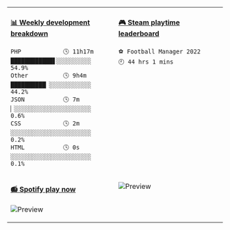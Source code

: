 <table>
<tr>
<td valign="top" width="50%">

<!-- waka-box start -->
#### <a href="https://gist.github.com/304ab26b101f2491548772b1064b1d53" target="_blank">📊 Weekly development breakdown</a>
```text
PHP            🕓 11h17m ████████████▋░░░░░░░░░░ 54.9%
Other          🕓 9h4m   ██████████▏░░░░░░░░░░░░ 44.2%
JSON           🕓 7m     ▏░░░░░░░░░░░░░░░░░░░░░░  0.6%
CSS            🕓 2m     ░░░░░░░░░░░░░░░░░░░░░░░  0.2%
HTML           🕓 0s     ░░░░░░░░░░░░░░░░░░░░░░░  0.1%
```
<!-- Powered by https://github.com/YouEclipse/waka-box-go . -->
<!-- waka-box end -->

</td>
<td valign="top" width="50%">

<!-- steam-box start -->
#### <a href="https://gist.github.com/5c6425e264f6c57e162a9d5318be21fe" target="_blank">🎮 Steam playtime leaderboard</a>
```text
⚽ Football Manager 2022            🕘 44 hrs 1 mins
```
<!-- Powered by https://github.com/YouEclipse/steam-box . -->
<!-- steam-box end -->

</td>
</tr>

<tr>
<td valign="top" width="50%">
 
#### <a href="https://open.spotify.com/user/54abeqmcxnkfa383bx905e7l6" target="_blank">📻 Spotify play now</a>
![Preview](https://spotify-readme-rzlco666.vercel.app/api?theme=dark)

</td>
<td valign="top" width="50%">

![Preview](https://gist.githubusercontent.com/rzlco666/0d27a2258df4e4eb35f8eb81326b1632/raw/1dafcdafd6891b668e7b6f36fb9256031a59b523/%25F0%259F%258E%25B5%2520My%2520Spotify%2520Top%2520Tracks)

</td>
</tr>
</table>

